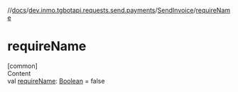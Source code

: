 //[docs](../../../index.md)/[dev.inmo.tgbotapi.requests.send.payments](../index.md)/[SendInvoice](index.md)/[requireName](require-name.md)



# requireName  
[common]  
Content  
val [requireName](require-name.md): [Boolean](https://kotlinlang.org/api/latest/jvm/stdlib/kotlin/-boolean/index.html) = false  



